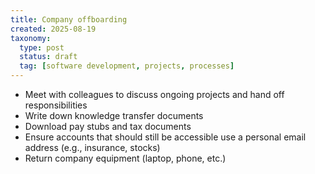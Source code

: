 ```yaml
---
title: Company offboarding
created: 2025-08-19
taxonomy:
  type: post
  status: draft
  tag: [software development, projects, processes]
---
```


* Meet with colleagues to discuss ongoing projects and hand off responsibilities
* Write down knowledge transfer documents
* Download pay stubs and tax documents
* Ensure accounts that should still be accessible use a personal email address (e.g., insurance, stocks)
* Return company equipment (laptop, phone, etc.)
